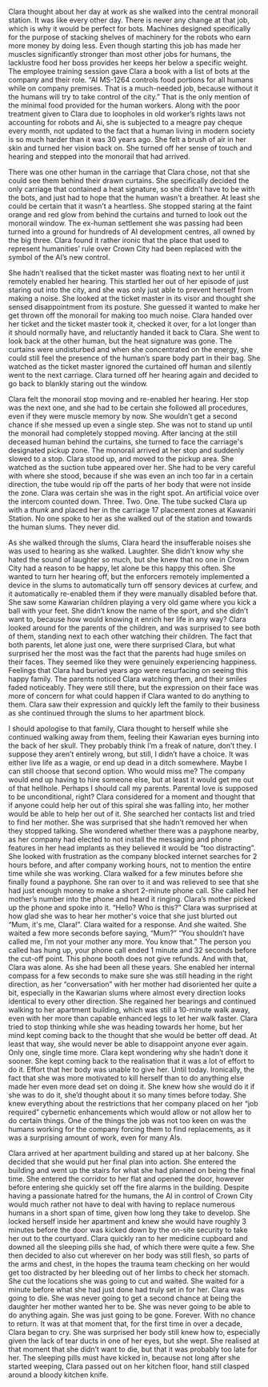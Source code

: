 Clara thought about her day at work as she walked into the central monorail station. It was like every other day. There is never any change at that job, which is why it would be perfect for bots. Machines designed specifically for the purpose of stacking shelves of machinery for the robots who earn more money by doing less. Even though starting this job has made her muscles significantly stronger than most other jobs for humans, the lacklustre food her boss provides her keeps her below a specific weight. The employee training session gave Clara a book with a list of bots at the company and their role. “AI MS-1264 controls food portions for all humans while on company premises. That is a much-needed job, because without it the humans will try to take control of the city.”  That is the only mention of the minimal food provided for the human workers. Along with the poor treatment given to Clara due to loopholes in old worker’s rights laws not accounting for robots and Ai, she is subjected to a meagre pay cheque every month, not updated to the fact that a human living in modern society is so much harder than it was 30 years ago. She felt a brush of air in her skin and turned her vision back on. She turned off her sense of touch and hearing and stepped into the monorail that had arrived.

There was one other human in the carriage that Clara chose, not that she could see them behind their drawn curtains. She specifically decided the only carriage that contained a heat signature, so she didn’t have to be with the bots, and just had to hope that the human wasn’t a breather. At least she could be certain that it wasn’t a heartless. She stopped staring at the faint orange and red glow from behind the curtains and turned to look out the monorail window. The ex-human settlement she was passing had been turned into a ground for hundreds of AI development centres, all owned by the big three. Clara found it rather ironic that the place that used to represent humanities’ rule over Crown City had been replaced with the symbol of the AI’s new control. 

She hadn’t realised that the ticket master was floating next to her until it remotely enabled her hearing. This startled her out of her episode of just staring out into the city, and she was only just able to prevent herself from making a noise. She looked at the ticket master in its visor and thought she sensed disappointment from its posture. She guessed it wanted to make her get thrown off the monorail for making too much noise. Clara handed over her ticket and the ticket master took it, checked it over, for a lot longer than it should normally have, and reluctantly handed it back to Clara. She went to look back at the other human, but the heat signature was gone. The curtains were undisturbed and when she concentrated on the energy, she could still feel the presence of the human’s spare body part in their bag. She watched as the ticket master ignored the curtained off human and silently went to the next carriage. Clara turned off her hearing again and decided to go back to blankly staring out the window.

Clara felt the monorail stop moving and re-enabled her hearing. Her stop was the next one, and she had to be certain she followed all procedures, even if they were muscle memory by now. She wouldn’t get a second chance if she messed up even a single step. She was not to stand up until the monorail had completely stopped moving. After lancing at the still deceased human behind the curtains, she turned to face the carriage's designated pickup zone. The monorail arrived at her stop and suddenly slowed to a stop. Clara stood up, and moved to the pickup area. She watched as the suction tube appeared over her. She had to be very careful with where she stood, because if she was even an inch too far in a certain direction, the tube would rip off the parts of her body that were not inside the zone. Clara was certain she was in the right spot. An artificial voice over the intercom counted down. Three. Two. One. The tube sucked Clara up with a *thunk* and placed her in the carriage 17 placement zones at Kawaniri Station. No one spoke to her as she walked out of the station and towards the human slums. They never did.

As she walked through the slums, Clara heard the insufferable noises she was used to hearing as she walked. Laughter. She didn’t know why she hated the sound of laughter so much, but she knew that no one in Crown City had a reason to be happy, let alone be this happy this often. She wanted to turn her hearing off, but the enforcers remotely implemented a device in the slums to automatically turn off sensory devices at curfew, and it automatically re-enabled them if they were manually disabled before that. She saw some Kawarian children playing a very old game where you kick a ball with your feet. She didn’t know the name of the sport, and she didn’t want to, because how would knowing it enrich her life in any way? Clara looked around for the parents of the children, and was surprised to see both of them, standing next to each other watching their children. The fact that both parents, let alone just one, were there surprised Clara, but what surprised her the most was the fact that the parents had huge smiles on their faces. They seemed like they were genuinely experiencing happiness. Feelings that Clara had buried years ago were resurfacing on seeing this happy family. The parents noticed Clara watching them, and their smiles faded noticeably. They were still there, but the expression on their face was more of concern for what could happen if Clara wanted to do anything to them. Clara saw their expression and quickly left the family to their business as she continued through the slums to her apartment block.

I should apologise to that family, Clara thought to herself while she continued walking away from them, feeling their Kawarian eyes burning into the back of her skull. They probably think I’m a freak of nature, don’t they. I suppose they aren’t entirely wrong, but still, I didn’t have a choice. It was either live life as a wagie, or end up dead in a ditch somewhere. Maybe I can still choose that second option. Who would miss me? The company would end up having to hire someone else, but at least it would get me out of that hellhole. Perhaps I should call my parents. Parental love is supposed to be unconditional, right? 
Clara considered for a moment and thought that if anyone could help her out of this spiral she was falling into, her mother would be able to help her out of it. She searched her contacts list and tried to find her mother. She was surprised that she hadn’t removed her when they stopped talking. She wondered whether there was a payphone nearby, as her company had elected to not install the messaging and phone features in her head implants as they believed it would be “too distracting”. She looked with frustration as the company blocked internet searches for 2 hours before, and after company working hours, not to mention the entire time while she was working. Clara walked for a few minutes before she finally found a payphone. She ran over to it and was relieved to see that she had just enough money to make a short 2-minute phone call. She called her mother’s number into the phone and heard it ringing. Clara’s mother picked up the phone and spoke into it. 
“Hello? Who is this?” 
Clara was surprised at how glad she was to hear her mother's voice that she just blurted out “Mum, it's me, Clara!”. Clara waited for a response. And she waited. She waited a few more seconds before saying, “Mum?” 
“You shouldn’t have called me, I’m not your mother any more. You know that.”
The person you called has hung up, your phone call ended 1 minute and 32 seconds before the cut-off point. This phone booth does not give refunds.
And with that, Clara was alone. As she had been all these years.
She enabled her internal compass for a few seconds to make sure she was still heading in the right direction, as her “conversation” with her mother had disoriented her quite a bit, especially in the Kawarian slums where almost every direction looks identical to every other direction. She regained her bearings and continued walking to her apartment building, which was still a 10-minute walk away, even with her more than capable enhanced legs to let her walk faster. Clara tried to stop thinking while she was heading towards her home, but her mind kept coming back to the thought that she would be better off dead. At least that way, she would never be able to disappoint anyone ever again. Only one, single time more. Clara kept wondering why she hadn’t done it sooner. She kept coming back to the realisation that it was a lot of effort to do it. Effort that her body was unable to give her. Until today. Ironically, the fact that she was more motivated to kill herself than to do anything else made her even more dead set on doing it. She knew how she would do it if she was to do it, she’d thought about it so many times before today. She knew everything about the restrictions that her company placed on her “job required” cybernetic enhancements which would allow or not allow her to do certain things. One of the things the job was not too keen on was the humans working for the company forcing them to find replacements, as it was a surprising amount of work, even for many AIs. 

Clara arrived at her apartment building and stared up at her balcony. She decided that she would put her final plan into action. She entered the building and went up the stairs for what she had planned on being the final time. She entered the corridor to her flat and opened the door, however before entering she quickly set off the fire alarms in the building. Despite having a passionate hatred for the humans, the AI in control of Crown City would much rather not have to deal with having to replace numerous humans in a short span of time, given how long they take to develop. She locked herself inside her apartment and knew she would have roughly 3 minutes before the door was kicked down by the on-site security to take her out to the courtyard. Clara quickly ran to her medicine cupboard and downed all the sleeping pills she had, of which there were quite a few. She then decided to also cut wherever on her body was still flesh, so parts of the arms and chest, in the hopes the trauma team checking on her would get too distracted by her bleeding out of her limbs to check her stomach. She cut the locations she was going to cut and waited. She waited for a minute before what she had just done had truly set in for her. Clara was going to die. She was never going to get a second chance at being the daughter her mother wanted her to be. She was never going to be able to do anything again. She was just going to be gone. Forever. With no chance to return. It was at that moment that, for the first time in over a decade, Clara began to cry. She was surprised her body still knew how to, especially given the lack of tear ducts in one of her eyes, but she wept. She realised at that moment that she didn’t want to die, but that it was probably too late for her. The sleeping pills must have kicked in, because not long after she started weeping, Clara passed out on her kitchen floor, hand still clasped around a bloody kitchen knife.



